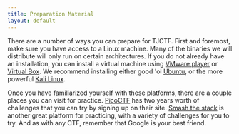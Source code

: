```yaml
---
title: Preparation Material
layout: default
---
```


There are a number of ways you can prepare for TJCTF. First and foremost, make sure you have access to a Linux machine. Many of the binaries we will distribute will only run on certain architectures. If you do not already have an installation, you can install a virtual machine using [VMware player](http://www.vmware.com/products/player) or [Virtual Box](https://www.virtualbox.org/). We recommend installing either good 'ol [Ubuntu](http://www.ubuntu.com/download), or the more powerful [Kali Linux](https://www.kali.org/downloads/).

Once you have familiarized yourself with these platforms, there are a couple places you can visit for practice. [PicoCTF](http://picoctf.org) has two years worth of challenges that you can try by signing up on their site. [Smash the stack](http://smashthestack.org/) is another great platform for practicing, with a variety of challenges for you to try. And as with any CTF, remember that Google is your best friend.	
